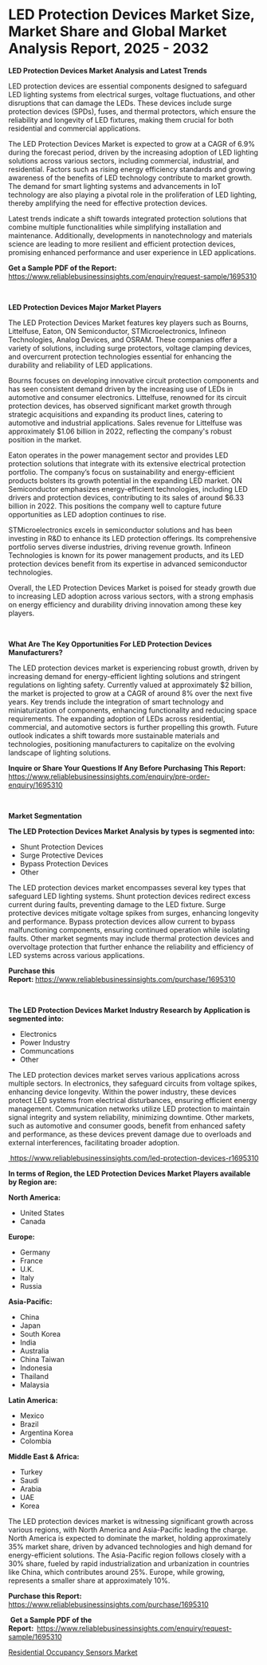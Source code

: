<p><h1>LED Protection Devices Market Size, Market Share and Global Market Analysis Report, 2025 - 2032</h1></p><p><strong>LED Protection Devices Market Analysis and Latest Trends</strong></p>
<p><p>LED protection devices are essential components designed to safeguard LED lighting systems from electrical surges, voltage fluctuations, and other disruptions that can damage the LEDs. These devices include surge protection devices (SPDs), fuses, and thermal protectors, which ensure the reliability and longevity of LED fixtures, making them crucial for both residential and commercial applications.</p><p>The LED Protection Devices Market is expected to grow at a CAGR of 6.9% during the forecast period, driven by the increasing adoption of LED lighting solutions across various sectors, including commercial, industrial, and residential. Factors such as rising energy efficiency standards and growing awareness of the benefits of LED technology contribute to market growth. The demand for smart lighting systems and advancements in IoT technology are also playing a pivotal role in the proliferation of LED lighting, thereby amplifying the need for effective protection devices.</p><p>Latest trends indicate a shift towards integrated protection solutions that combine multiple functionalities while simplifying installation and maintenance. Additionally, developments in nanotechnology and materials science are leading to more resilient and efficient protection devices, promising enhanced performance and user experience in LED applications.</p></p>
<p><strong>Get a Sample PDF of the Report:&nbsp;</strong> <a href="https://www.reliablebusinessinsights.com/enquiry/request-sample/1695310?utm_campaign=2245&utm_medium=2&utm_source=Github&utm_content=ia&utm_term=06042025&utm_id=led-protection-devices">https://www.reliablebusinessinsights.com/enquiry/request-sample/1695310</a></p>
<p>&nbsp;</p>
<p><strong>LED Protection Devices Major Market Players</strong></p>
<p><p>The LED Protection Devices Market features key players such as Bourns, Littelfuse, Eaton, ON Semiconductor, STMicroelectronics, Infineon Technologies, Analog Devices, and OSRAM. These companies offer a variety of solutions, including surge protectors, voltage clamping devices, and overcurrent protection technologies essential for enhancing the durability and reliability of LED applications.</p><p>Bourns focuses on developing innovative circuit protection components and has seen consistent demand driven by the increasing use of LEDs in automotive and consumer electronics. Littelfuse, renowned for its circuit protection devices, has observed significant market growth through strategic acquisitions and expanding its product lines, catering to automotive and industrial applications. Sales revenue for Littelfuse was approximately $1.06 billion in 2022, reflecting the company's robust position in the market.</p><p>Eaton operates in the power management sector and provides LED protection solutions that integrate with its extensive electrical protection portfolio. The company’s focus on sustainability and energy-efficient products bolsters its growth potential in the expanding LED market. ON Semiconductor emphasizes energy-efficient technologies, including LED drivers and protection devices, contributing to its sales of around $6.33 billion in 2022. This positions the company well to capture future opportunities as LED adoption continues to rise.</p><p>STMicroelectronics excels in semiconductor solutions and has been investing in R&D to enhance its LED protection offerings. Its comprehensive portfolio serves diverse industries, driving revenue growth. Infineon Technologies is known for its power management products, and its LED protection devices benefit from its expertise in advanced semiconductor technologies.</p><p>Overall, the LED Protection Devices Market is poised for steady growth due to increasing LED adoption across various sectors, with a strong emphasis on energy efficiency and durability driving innovation among these key players.</p></p>
<p>&nbsp;</p>
<p><strong>What Are The Key Opportunities For LED Protection Devices Manufacturers?</strong></p>
<p><p>The LED protection devices market is experiencing robust growth, driven by increasing demand for energy-efficient lighting solutions and stringent regulations on lighting safety. Currently valued at approximately $2 billion, the market is projected to grow at a CAGR of around 8% over the next five years. Key trends include the integration of smart technology and miniaturization of components, enhancing functionality and reducing space requirements. The expanding adoption of LEDs across residential, commercial, and automotive sectors is further propelling this growth. Future outlook indicates a shift towards more sustainable materials and technologies, positioning manufacturers to capitalize on the evolving landscape of lighting solutions.</p></p>
<p><strong>Inquire or Share Your Questions If Any Before Purchasing This Report:</strong> <a href="https://www.reliablebusinessinsights.com/enquiry/pre-order-enquiry/1695310?utm_campaign=2245&utm_medium=2&utm_source=Github&utm_content=ia&utm_term=06042025&utm_id=led-protection-devices">https://www.reliablebusinessinsights.com/enquiry/pre-order-enquiry/1695310</a></p>
<p>&nbsp;</p>
<p><strong>Market Segmentation</strong></p>
<p><strong>The LED Protection Devices Market Analysis by types is segmented into:</strong></p>
<p><ul><li>Shunt Protection Devices</li><li>Surge Protective Devices</li><li>Bypass Protection Devices</li><li>Other</li></ul></p>
<p><p>The LED protection devices market encompasses several key types that safeguard LED lighting systems. Shunt protection devices redirect excess current during faults, preventing damage to the LED fixture. Surge protective devices mitigate voltage spikes from surges, enhancing longevity and performance. Bypass protection devices allow current to bypass malfunctioning components, ensuring continued operation while isolating faults. Other market segments may include thermal protection devices and overvoltage protection that further enhance the reliability and efficiency of LED systems across various applications.</p></p>
<p><strong>Purchase this Report:&nbsp;</strong><a href="https://www.reliablebusinessinsights.com/purchase/1695310?utm_campaign=2245&utm_medium=2&utm_source=Github&utm_content=ia&utm_term=06042025&utm_id=led-protection-devices">https://www.reliablebusinessinsights.com/purchase/1695310</a></p>
<p>&nbsp;</p>
<p><strong>The LED Protection Devices Market Industry Research by Application is segmented into:</strong></p>
<p><ul><li>Electronics</li><li>Power Industry</li><li>Communcations</li><li>Other</li></ul></p>
<p><p>The LED protection devices market serves various applications across multiple sectors. In electronics, they safeguard circuits from voltage spikes, enhancing device longevity. Within the power industry, these devices protect LED systems from electrical disturbances, ensuring efficient energy management. Communication networks utilize LED protection to maintain signal integrity and system reliability, minimizing downtime. Other markets, such as automotive and consumer goods, benefit from enhanced safety and performance, as these devices prevent damage due to overloads and external interferences, facilitating broader adoption.</p></p>
<p><a href="https://www.reliablebusinessinsights.com/led-protection-devices-r1695310?utm_campaign=2245&utm_medium=2&utm_source=Github&utm_content=ia&utm_term=06042025&utm_id=led-protection-devices">&nbsp;https://www.reliablebusinessinsights.com/led-protection-devices-r1695310</a></p>
<p><strong>In terms of Region, the LED Protection Devices Market Players available by Region are:</strong></p>
<p>
    <p> <strong> North America: </strong>
        <ul>
            <li>United States</li>
            <li>Canada</li>
        </ul>
        </p> 
    <p> <strong> Europe: </strong>
        <ul>
            <li>Germany</li>
            <li>France</li>
            <li>U.K.</li>
            <li>Italy</li>
            <li>Russia</li>
        </ul>
        </p> 
    <p> <strong> Asia-Pacific: </strong>
        <ul>
            <li>China</li>
            <li>Japan</li>
            <li>South Korea</li>
            <li>India</li>
            <li>Australia</li>
            <li>China Taiwan</li>
            <li>Indonesia</li>
            <li>Thailand</li>
            <li>Malaysia</li>
        </ul>
        </p> 
    <p> <strong> Latin America: </strong>
        <ul>
            <li>Mexico</li>
            <li>Brazil</li>
            <li>Argentina Korea</li>
            <li>Colombia</li>
        </ul>
        </p> 
    <p> <strong> Middle East & Africa: </strong>
        <ul>
            <li>Turkey</li>
            <li>Saudi</li>
            <li>Arabia</li>
            <li>UAE</li>
            <li>Korea</li>
        </ul>
    </p>
    </p>
<p><p>The LED protection devices market is witnessing significant growth across various regions, with North America and Asia-Pacific leading the charge. North America is expected to dominate the market, holding approximately 35% market share, driven by advanced technologies and high demand for energy-efficient solutions. The Asia-Pacific region follows closely with a 30% share, fueled by rapid industrialization and urbanization in countries like China, which contributes around 25%. Europe, while growing, represents a smaller share at approximately 10%. </p></p>
<p><strong>Purchase this Report: </strong><a href="https://www.reliablebusinessinsights.com/purchase/1695310?utm_campaign=2245&utm_medium=2&utm_source=Github&utm_content=ia&utm_term=06042025&utm_id=led-protection-devices">https://www.reliablebusinessinsights.com/purchase/1695310</a></p>
<p>&nbsp;<strong>Get a Sample PDF of the Report:&nbsp;&nbsp;</strong><a href="https://www.reliablebusinessinsights.com/enquiry/request-sample/1695310?utm_campaign=2245&utm_medium=2&utm_source=Github&utm_content=ia&utm_term=06042025&utm_id=led-protection-devices">https://www.reliablebusinessinsights.com/enquiry/request-sample/1695310</a></p>
<p><strong></strong></p>
<p><p><a href="https://github.com/SamiaChowdhury801/Market-Research-Report-List-2/blob/main/residential-occupancy-sensors-market.md?utm_campaign=2245&utm_medium=2&utm_source=Github&utm_content=ia&utm_term=06042025&utm_id=led-protection-devices">Residential Occupancy Sensors Market</a></p></p>